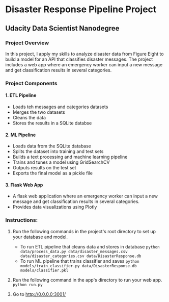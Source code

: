 # Disaster Response Pipeline Project

## Udacity Data Scientist Nanodegree

### Project Overview

In this project, I apply my skills to analyze disaster data from Figure Eight to build a model for an API that classifies disaster messages. The project includes a web app where an emergency worker can input a new message and get classification results in several categories.   

### Project Components

#### 1. ETL Pipeline
* Loads teh messages and categories datasets
* Merges the two datasets
* Cleans the data
* Stores the results in a SQLite databse
#### 2. ML Pipeline
* Loads data from the SQLite database
* Splits the dataset into training and test sets
* Builds a text processing and machine learning pipeline
* Trains and tunes a model using GridSearchCV
* Outputs results on the test set
* Exports the final model as a pickle file
#### 3. Flask Web App
* A flask web application where an emergency worker can input a new message and get classification results in several categories. 
* Provides data visualizations using Plotly

### Instructions:
1. Run the following commands in the project's root directory to set up your database and model.

    - To run ETL pipeline that cleans data and stores in database
        `python data/process_data.py data/disaster_messages.csv data/disaster_categories.csv data/DisasterResponse.db`
    - To run ML pipeline that trains classifier and saves
        `python models/train_classifier.py data/DisasterResponse.db models/classifier.pkl`

2. Run the following command in the app's directory to run your web app.
    `python run.py`

3. Go to http://0.0.0.0:3001/
